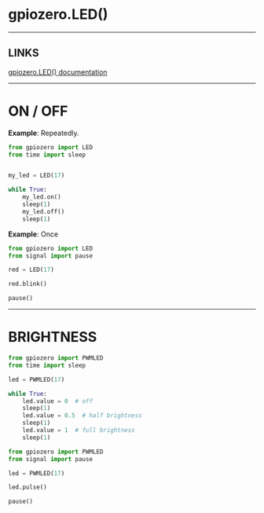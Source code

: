 # gpiozero.LED()


---


## LINKS

[gpiozero.LED() documentation](https://gpiozero.readthedocs.io/en/stable/recipes.html#led)


---


# ON / OFF

**Example**: Repeatedly.
```python
from gpiozero import LED
from time import sleep


my_led = LED(17)

while True:
    my_led.on()
    sleep(1)
    my_led.off()
    sleep(1)
```

**Example**: Once
```python
from gpiozero import LED
from signal import pause

red = LED(17)

red.blink()

pause()
```

---


# BRIGHTNESS

```python
from gpiozero import PWMLED
from time import sleep

led = PWMLED(17)

while True:
    led.value = 0  # off
    sleep(1)
    led.value = 0.5  # half brightness
    sleep(1)
    led.value = 1  # full brightness
    sleep(1)
```

```python
from gpiozero import PWMLED
from signal import pause

led = PWMLED(17)

led.pulse()

pause()
```
